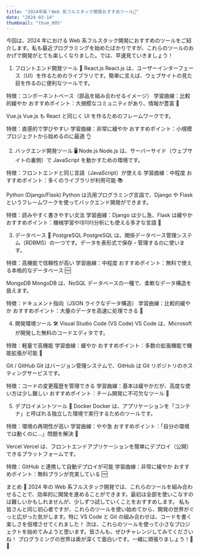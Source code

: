 ```yaml
---
title: "2024年版！Web 系フルスタック開発おすすめツール🚀"
date: "2024-03-14"
thumbnail: "thum_005"
---
```


今回は、2024 年における Web 系フルスタック開発におすすめのツールをご紹介します。私も最近プログラミングを始めたばかりですが、これらのツールのおかげで開発がとても楽しくなりました。では、早速見ていきましょう！

1. フロントエンド開発ツール 🎨
   React.js
   React.js は、ユーザーインターフェース（UI）を作るためのライブラリです。簡単に言えば、ウェブサイトの見た目を作るのに便利なツールです。

特徴：コンポーネントベース（部品を組み合わせるイメージ）
学習曲線：比較的緩やか
おすすめポイント：大規模なコミュニティがあり、情報が豊富 👥

Vue.js
Vue.js も React と同じく UI を作るためのフレームワークです。

特徴：直感的で学びやすい
学習曲線：非常に緩やか
おすすめポイント：小規模プロジェクトから始めるのに最適 👌

2. バックエンド開発ツール 🖥️
   Node.js
   Node.js は、サーバーサイド（ウェブサイトの裏側）で JavaScript を動かすための環境です。

特徴：フロントエンドと同じ言語（JavaScript）が使える
学習曲線：中程度
おすすめポイント：多くのライブラリが利用可能 📚

Python (Django/Flask)
Python は汎用プログラミング言語で、Django や Flask というフレームワークを使ってバックエンド開発ができます。

特徴：読みやすく書きやすい文法
学習曲線：Django は少し急、Flask は緩やか
おすすめポイント：機械学習や데이터分析にも使える多才な言語 🐍

3. データベース 💾
   PostgreSQL
   PostgreSQL は、関係データベース管理システム（RDBMS）の一つです。データを表形式で保存・管理するのに使います。

特徴：高機能で信頼性が高い
学習曲線：中程度
おすすめポイント：無料で使える本格的なデータベース 🆓

MongoDB
MongoDB は、NoSQL データベースの一種で、柔軟なデータ構造を扱えます。

特徴：ドキュメント指向（JSON ライクなデータ構造）
学習曲線：比較的緩やか
おすすめポイント：大量のデータを高速に処理できる 🚀

4. 開発環境ツール 🛠️
   Visual Studio Code (VS Code)
   VS Code は、Microsoft が開発した無料のコードエディタです。

特徴：軽量で高機能
学習曲線：緩やか
おすすめポイント：多数の拡張機能で機能拡張が可能 🔌

Git / GitHub
Git はバージョン管理システムで、GitHub は Git リポジトリのホスティングサービスです。

特徴：コードの変更履歴を管理できる
学習曲線：基本は緩やかだが、高度な使い方は少し難しい
おすすめポイント：チーム開発に不可欠なツール 🤝

5. デプロイメントツール 🚀
   Docker
   Docker は、アプリケーションを「コンテナ」と呼ばれる独立した環境で実行するためのツールです。

特徴：環境の再現性が高い
学習曲線：やや急
おすすめポイント：「自分の環境では動くのに…」問題を解決 🐳

Vercel
Vercel は、フロントエンドアプリケーションを簡単にデプロイ（公開）できるプラットフォームです。

特徴：GitHub と連携して自動デプロイが可能
学習曲線：非常に緩やか
おすすめポイント：無料プランが充実している 🆓

まとめ 📝
2024 年の Web 系フルスタック開発では、これらのツールを組み合わせることで、効率的に開発を進めることができます。最初は全部を使いこなすのは難しいかもしれませんが、少しずつ試していくことをおすすめします。
私も皆さんと同じ初心者ですが、これらのツールを使い始めてから、開発の世界がぐっと広がった気がします。特に VS Code と Git の組み合わせは、コードを書く楽しさを倍増させてくれました！
次は、これらのツールを使って小さなプロジェクトを始めてみようと思います。皆さんも、ぜひチャレンジしてみてくださいね！
プログラミングの世界は奥が深くて面白いです。一緒に頑張りましょう！💪😊
